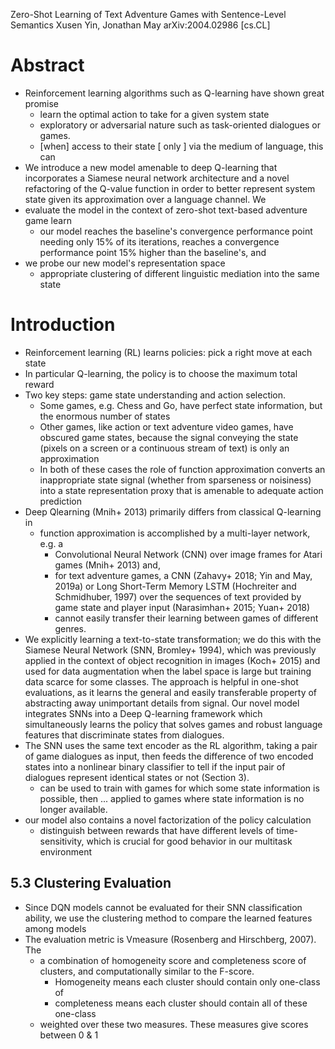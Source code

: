 Zero-Shot Learning of Text Adventure Games with Sentence-Level Semantics
Xusen Yin, Jonathan May
arXiv:2004.02986 [cs.CL]

# Abstract

* Reinforcement learning algorithms such as Q-learning have shown great promise
  * learn the optimal action to take for a given system state
  * exploratory or adversarial nature such as task-oriented dialogues or games.
  * [when] access to their state [ only ] via the medium of language, this can
* We introduce a new model amenable to deep Q-learning that incorporates a
  Siamese neural network architecture and
  a novel refactoring of the Q-value function in order to better represent
  system state given its approximation over a language channel. We
* evaluate the model in the context of zero-shot text-based adventure game learn
  * our model reaches the baseline's convergence performance point needing only
    15% of its iterations,
    reaches a convergence performance point 15% higher than the baseline's, and
* we probe our new model's representation space
  * appropriate clustering of different linguistic mediation
    into the same state

# Introduction

* Reinforcement learning (RL) learns policies: pick a right move at each state
* In particular Q-learning, the policy is to choose the maximum total reward
* Two key steps: game state understanding and action selection.
  * Some games, e.g. Chess and Go, have perfect state information,
    but the enormous number of states
  * Other games, like action or text adventure video games, have
    obscured game states, because the signal conveying the state (pixels on a
    screen or a continuous stream of text) is only an approximation
  * In both of these cases the role of function approximation converts an
    inappropriate state signal (whether from sparseness or noisiness) into a
    state representation proxy that is amenable to adequate action prediction
* Deep Qlearning (Mnih+ 2013) primarily differs from classical Q-learning in
  * function approximation is accomplished by a multi-layer network, e.g. a
    * Convolutional Neural Network (CNN) over image frames for Atari games
      (Mnih+ 2013) and,
    * for text adventure games, a CNN (Zahavy+ 2018; Yin and May, 2019a) or
      Long Short-Term Memory LSTM (Hochreiter and Schmidhuber, 1997) over the
      sequences of text provided by game state and player input (Narasimhan+
      2015; Yuan+ 2018)
    * cannot easily transfer their learning between games of different genres.
* We explicitly learning a text-to-state transformation; we do this with the
  Siamese Neural Network (SNN, Bromley+ 1994), which was previously applied in
  the context of object recognition in images (Koch+ 2015) and used for data
  augmentation when the label space is large but training data scarce for some
  classes. The approach is helpful in one-shot evaluations, as it learns the
  general and easily transferable property of abstracting away unimportant
  details from signal. Our novel model integrates SNNs into a Deep Q-learning
  framework which simultaneously learns the policy that solves games and robust
  language features that discriminate states from dialogues.
* The SNN uses the same text encoder as the RL algorithm,
  taking a pair of game dialogues as input, then
  feeds the difference of two encoded states into a nonlinear binary classifier
  to tell if the input pair of dialogues represent identical states or not
  (Section 3).
  * can be used to train with games for which some state information is
    possible,
    then ... applied to games where state information is no longer available.
* our model also contains a novel factorization of the policy calculation
  * distinguish between rewards that have different levels of time-sensitivity,
    which is crucial for good behavior in our multitask environment

## 5.3 Clustering Evaluation

* Since DQN models cannot be evaluated for their SNN classification ability,
  we use the clustering method to compare the learned features among models
* The evaluation metric is Vmeasure (Rosenberg and Hirschberg, 2007). The
  * a combination of homogeneity score and completeness score of clusters, and
    computationally similar to the F-score.
    * Homogeneity means each cluster should contain only one-class of
    * completeness means each cluster should contain all of these one-class
  * weighted over these two measures. These measures give scores between 0 & 1
